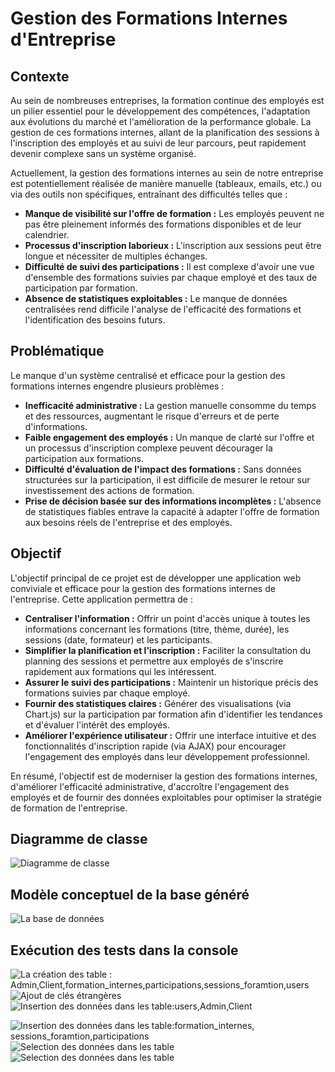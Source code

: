 
# Gestion des Formations Internes d'Entreprise

## Contexte

Au sein de nombreuses entreprises, la formation continue des employés est un pilier essentiel pour le développement des compétences, l'adaptation aux évolutions du marché et l'amélioration de la performance globale. La gestion de ces formations internes, allant de la planification des sessions à l'inscription des employés et au suivi de leur parcours, peut rapidement devenir complexe sans un système organisé.

Actuellement, la gestion des formations internes au sein de notre entreprise est potentiellement réalisée de manière manuelle (tableaux, emails, etc.) ou via des outils non spécifiques, entraînant des difficultés telles que :

* **Manque de visibilité sur l'offre de formation :** Les employés peuvent ne pas être pleinement informés des formations disponibles et de leur calendrier.
* **Processus d'inscription laborieux :** L'inscription aux sessions peut être longue et nécessiter de multiples échanges.
* **Difficulté de suivi des participations :** Il est complexe d'avoir une vue d'ensemble des formations suivies par chaque employé et des taux de participation par formation.
* **Absence de statistiques exploitables :** Le manque de données centralisées rend difficile l'analyse de l'efficacité des formations et l'identification des besoins futurs.

## Problématique

Le manque d'un système centralisé et efficace pour la gestion des formations internes engendre plusieurs problèmes :

* **Inefficacité administrative :** La gestion manuelle consomme du temps et des ressources, augmentant le risque d'erreurs et de perte d'informations.
* **Faible engagement des employés :** Un manque de clarté sur l'offre et un processus d'inscription complexe peuvent décourager la participation aux formations.
* **Difficulté d'évaluation de l'impact des formations :** Sans données structurées sur la participation, il est difficile de mesurer le retour sur investissement des actions de formation.
* **Prise de décision basée sur des informations incomplètes :** L'absence de statistiques fiables entrave la capacité à adapter l'offre de formation aux besoins réels de l'entreprise et des employés.

## Objectif

L'objectif principal de ce projet est de développer une application web conviviale et efficace pour la gestion des formations internes de l'entreprise. Cette application permettra de :

* **Centraliser l'information :** Offrir un point d'accès unique à toutes les informations concernant les formations (titre, thème, durée), les sessions (date, formateur) et les participants.
* **Simplifier la planification et l'inscription :** Faciliter la consultation du planning des sessions et permettre aux employés de s'inscrire rapidement aux formations qui les intéressent.
* **Assurer le suivi des participations :** Maintenir un historique précis des formations suivies par chaque employé.
* **Fournir des statistiques claires :** Générer des visualisations (via Chart.js) sur la participation par formation afin d'identifier les tendances et d'évaluer l'intérêt des employés.
* **Améliorer l'expérience utilisateur :** Offrir une interface intuitive et des fonctionnalités d'inscription rapide (via AJAX) pour encourager l'engagement des employés dans leur développement professionnel.

En résumé, l'objectif est de moderniser la gestion des formations internes, d'améliorer l'efficacité administrative, d'accroître l'engagement des employés et de fournir des données exploitables pour optimiser la stratégie de formation de l'entreprise.

## Diagramme de classe

![Diagramme de classe ](images/diagrammeClasse.png)

## Modèle conceptuel de la base généré
![La base de données ](images/Bd.png)

## Exécution des tests dans la console
![La création des table : Admin,Client,formation_internes,participations,sessions_foramtion,users ](images/Tables.png)
![Ajout de clés étrangères ](images/tablesss.png)
![Insertion des données dans les table:users,Admin,Client ](images/insert1.png)

![Insertion des données dans les table:formation_internes, sessions_foramtion,participations](images/insert2.png)
![Selection des données dans les table](images/selection1.png)
![Selection des données dans les table](images/selection2.png)



